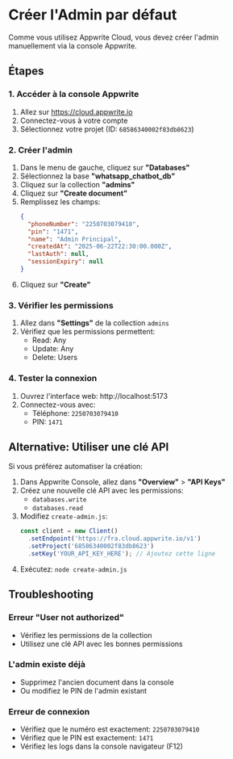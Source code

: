 # Créer l'Admin par défaut

Comme vous utilisez Appwrite Cloud, vous devez créer l'admin manuellement via la console Appwrite.

## Étapes

### 1. Accéder à la console Appwrite
1. Allez sur https://cloud.appwrite.io
2. Connectez-vous à votre compte
3. Sélectionnez votre projet (ID: `68586340002f83db8623`)

### 2. Créer l'admin
1. Dans le menu de gauche, cliquez sur **"Databases"**
2. Sélectionnez la base **"whatsapp_chatbot_db"**
3. Cliquez sur la collection **"admins"**
4. Cliquez sur **"Create document"**
5. Remplissez les champs:
   ```json
   {
     "phoneNumber": "2250703079410",
     "pin": "1471",
     "name": "Admin Principal",
     "createdAt": "2025-06-22T22:30:00.000Z",
     "lastAuth": null,
     "sessionExpiry": null
   }
   ```
6. Cliquez sur **"Create"**

### 3. Vérifier les permissions
1. Allez dans **"Settings"** de la collection `admins`
2. Vérifiez que les permissions permettent:
   - Read: Any
   - Update: Any
   - Delete: Users

### 4. Tester la connexion
1. Ouvrez l'interface web: http://localhost:5173
2. Connectez-vous avec:
   - Téléphone: `2250703079410`
   - PIN: `1471`

## Alternative: Utiliser une clé API

Si vous préférez automatiser la création:

1. Dans Appwrite Console, allez dans **"Overview"** > **"API Keys"**
2. Créez une nouvelle clé API avec les permissions:
   - `databases.write`
   - `databases.read`
3. Modifiez `create-admin.js`:
   ```javascript
   const client = new Client()
     .setEndpoint('https://fra.cloud.appwrite.io/v1')
     .setProject('68586340002f83db8623')
     .setKey('YOUR_API_KEY_HERE'); // Ajoutez cette ligne
   ```
4. Exécutez: `node create-admin.js`

## Troubleshooting

### Erreur "User not authorized"
- Vérifiez les permissions de la collection
- Utilisez une clé API avec les bonnes permissions

### L'admin existe déjà
- Supprimez l'ancien document dans la console
- Ou modifiez le PIN de l'admin existant

### Erreur de connexion
- Vérifiez que le numéro est exactement: `2250703079410`
- Vérifiez que le PIN est exactement: `1471`
- Vérifiez les logs dans la console navigateur (F12)